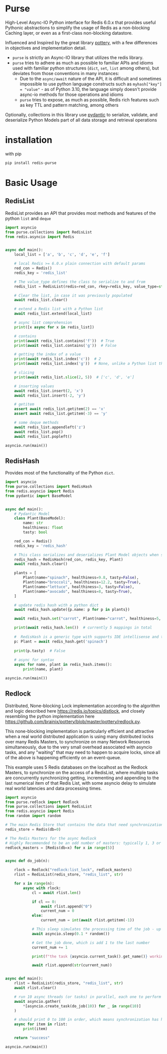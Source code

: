 
# Purse

High-Level Async-IO Python interface for Redis 6.0.x that provides useful Pythonic abstractions to simplify 
the usage of Redis as a non-blocking Caching layer, or even as a first-class non-blocking datastore.

Influenced and Inspired by the great library [pottery](https://github.com/brainix/pottery), with
a few differences in objectives and implementation detail.

* ``purse`` is strictly an Async-IO library that utilizes the redis library.
* ``purse`` tries to adhere as much as possible to familiar APIs and idioms used with familiar python structures
  (``dict``, ``set``, ``list`` among others), but deviates from those conventions in many instances:
  * Due to the ``async/await`` nature of the API, it is difficult and sometimes impossible to use python language constructs such as ``myhash["key"] = "value"`` - 
    as of Python 3.10, the language simply doesn't provide async-io methods for those operations and idioms 
  * ``purse`` tries to expose, as much as possible, Redis rich features such as key TTL and pattern matching, among others

Optionally, collections in this library use [pydantic](https://github.com/samuelcolvin/pydantic) 
to serialize, validate, and deserialize Python Models part of all data storage and retrieval operations

# installation

with pip

```bash
pip install redis-purse
```

# Basic Usage

## RedisList

RedisList provides an API that provides most methods and features of the python ``list`` and ``deque``

```python
import asyncio
from purse.collections import RedisList
from redis.asyncio import Redis


async def main():
    local_list = ['a', 'b', 'c', 'd', 'e', 'f']

    # local Redis >= 6.0.x plain connection with default params
    red_con = Redis()
    redis_key = 'redis_list'

    # The value_type defines the class to serialize to and from
    redis_list = RedisList(redis=red_con, rkey=redis_key, value_type=str)

    # Clear the list, in case it was previously populated
    await redis_list.clear()

    # extend a Redis list with a Python list
    await redis_list.extend(local_list)

    # async list comprehension
    print([x async for x in redis_list])

    # contains
    print(await redis_list.contains('f'))  # True
    print(await redis_list.contains('g'))  # False

    # getting the index of a value
    print(await redis_list.index('c'))  # 2
    print(await redis_list.index('g'))  # None, unlike a Python list that raises a ValueError

    # slicing
    print(await redis_list.slice(2, 5))  # ['c', 'd', 'e']

    # inserting values
    await redis_list.insert(2, 'x')
    await redis_list.insert(-2, 'y')

    # getitem
    assert await redis_list.getitem(2) == 'x'
    assert await redis_list.getitem(-3) == 'y'

    # some deque methods
    await redis_list.appendleft('z')
    await redis_list.pop()
    await redis_list.popleft()

asyncio.run(main())
```

## RedisHash

Provides most of the functionality of the Python ``dict``. 

```python
import asyncio
from purse.collections import RedisHash
from redis.asyncio import Redis
from pydantic import BaseModel


async def main():
    # Pydantic Model
    class Plant(BaseModel):
        name: str
        healthiness: float
        tasty: bool

    red_con = Redis()
    redis_key = 'redis_hash'

    # This class serializes and deserializes Plant Model objects when storing and retrieving data
    redis_hash = RedisHash(red_con, redis_key, Plant)
    await redis_hash.clear()

    plants = [
        Plant(name="spinach", healthiness=9.8, tasty=False),
        Plant(name="broccoli", healthiness=12.2, tasty=True),
        Plant(name="lettuce", healthiness=3, tasty=False),
        Plant(name="avocado", healthiness=8, tasty=True),
    ]

    # update redis hash with a python dict
    await redis_hash.update({p.name: p for p in plants})

    await redis_hash.set("carrot", Plant(name="carrot", healthiness=5, tasty=False))

    print(await redis_hash.len())  # currently 5 mappings in total
    
    #  RedisHash is a generic type with supports IDE intellisense and type hints
    p: Plant = await redis_hash.get('spinach')
    
    print(p.tasty)  # False
    
    # async for syntax
    async for name, plant in redis_hash.items():
        print(name, plant)

asyncio.run(main())
```

## Redlock

Distributed, None-blocking Lock implementation according to the algorithm and logic described here
https://redis.io/topics/distlock, and closely resembling the python implementation here
https://github.com/brainix/pottery/blob/master/pottery/redlock.py.

This none-blocking implementation is particularly efficient and attractive when a real world
distributed application is using many distributed locks over many Redis Masters,
to synchronize on many Network Resources simultaneously, due to the very small overhead associated with
asyncio tasks, and any "waiting" that may need to happen to acquire locks, since all of the above
is happening efficiently on an event-queue.

This example uses 5 Redis databases on the localhost as the Redlock Masters, to synchronize on
the access of a RedisList, where multiple tasks are concurrently synchronizing getting, incrementing and appending
to the last numerical item of that Redis List, with some asyncio delay to simulate real world
latencies and data processing times.

```python
import asyncio
from purse.redlock import Redlock
from purse.collections import RedisList
from redis.asyncio import Redis
from random import random

# The main Redis Store that contains the data that need synchronization
redis_store = Redis(db=0)

# The Redis Masters for the async Redlock
# Highly Recommended to be an odd number of masters: typically 1, 3 or 5 masters
redlock_masters = [Redis(db=x) for x in range(5)]


async def do_job(n):

    rlock = Redlock("redlock:list_lock", redlock_masters)
    rlist = RedisList(redis_store, "redis_list", str)

    for x in range(n):
        async with rlock:
            cl = await rlist.len()

            if cl == 0:
                await rlist.append("0")
                current_num = 0
            else:
                current_num = int(await rlist.getitem(-1))

            # This sleep simulates the processing time of the job - up to 100ms here
            await asyncio.sleep(0.1 * random())

            # Get the job done, which is add 1 to the last number
            current_num += 1

            print(f"the task {asyncio.current_task().get_name()} working on item #: {current_num}")

            await rlist.append(str(current_num))


async def main():
    rlist = RedisList(redis_store, "redis_list", str)
    await rlist.clear()

    # run 10 async threads (or tasks) in parallel, each one to perform 10 increments
    await asyncio.gather(
        *[asyncio.create_task(do_job(10)) for _ in range(10)]
    )

    # should print 0 to 100 in order, which means synchronization has happened
    async for item in rlist:
        print(item)

    return "success"

asyncio.run(main())
```


